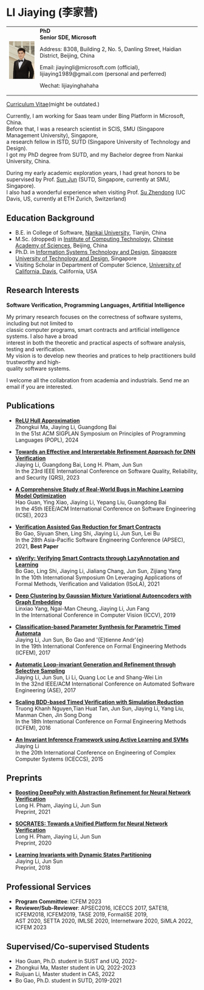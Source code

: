 # LI Jiaying (李家营)
<table width="80%" border="0" cellpadding="0">
<tr valigh="top" aligh="left">
<td><IMG SRC="./photos/photo.jpg" width="120"><br></td>
<td>
<div>
<b>PhD </b> <BR> 
<b>Senior SDE, Microsoft</b> <BR> 
<P>Address: 8308, Building 2, No. 5, Danling Street, Haidian District, Beijing, China<BR>
<P>Email: jiayingli@microsoft.com (official), lijiaying1989@gmail.com (personal and perferred)<BR>
<P>Wechat: lijiayinghahaha<BR>
</div>
</td>
</tr>
</table>

[Curriculum Vitae](http://lijiaying.github.io/cv/cv_en.pdf)(might be outdated.)

Currently, I am working for Saas team under Bing Platform in Microsoft, China.   
Before that, I was a research scientist in SCIS, SMU (Singapore Management University), Singapore,   
a research fellow in ISTD, SUTD (Singapore University of Technology and Design).  
I got my PhD degree from SUTD, and my Bachelor degree from Nankai University, China.  


During my early academic exploration years, I had great honors to be supervised by Prof. [Sun Jun](http://sunjun.site/) (SUTD, Singapore, currently at SMU, Singapore).  
I also had a wonderful experience when visiting Prof. [Su Zhendong](https://people.inf.ethz.ch/suz/) (UC Davis, US, currently at ETH Zurich, Switzerland)



## Education Background
* B.E. in College of Software, [Nankai University](http://www.nankai.edu.cn), Tianjin, China
* M.Sc. (dropped) in [Institute of Computing Technology](http://english.ict.cas.cn/), [Chinese Academy of Sciences](http://english.cas.cn/), Beijing, China
* Ph.D. in [Information Systems Technology and Design](https://istd.sutd.edu.sg/), [Singapore University of Technology and Design](http://www.sutd.edu.sg/), Singapore
* Visiting Scholar in Department of Computer Science, [University of California, Davis](https://www.ucdavis.edu/), California, USA



## Research Interests
**Software Verification, Programming Languages, Artifitial Intelligence**

My primary research focuses on the correctness of software systems, including but not limited to  
classic computer programs, smart contracts and artificial intelligence systems. I also have a broad  
interest in both the theoretic and practical aspects of software analysis, testing and verification.    
My vision is to develop new theories and pratices to help practitioners build trustworthy and high-  
quality software systems.

I welcome all the collabration from academia and industrials. Send me an email if you are interested.




## Publications
- [**ReLU Hull Approximation**](http://lijiaying.github.io)   
Zhongkui Ma, Jiaying Li, Guangdong Bai  
In the 51st ACM SIGPLAN Symposium on Principles of Programming Languages (POPL), 2024


- [**Towards an Effective and Interpretable Refinement Approach for DNN Verification**](http://lijiaying.github.io/papers/qrs23_Surgeon.pdf)  
Jiaying Li, Guangdong Bai, Long H. Pham, Jun Sun  
In the 23rd IEEE International Conference on Software Quality, Reliability, and Security (QRS), 2023 


- [**A Comprehensive Study of Real-World Bugs in Machine Learning Model Optimization**](http://lijiaying.github.io/papers/icse23_MOB.pdf)  
Hao Guan, Ying Xiao, Jiaying Li, Yepang Liu, Guangdong Bai  
In the 45th IEEE/ACM International Conference on Software Engineering (ICSE), 2023 


- [**Verification Assisted Gas Reduction for Smart Contracts**](http://lijiaying.github.io/papers/apsec21_sOptimize.pdf)  
Bo Gao, Siyuan Shen, Ling Shi, Jiaying Li, Jun Sun, Lei Bu  
In the 28th Asia-Pacific Software Engineering Conference (APSEC), 2021, **Best Paper**


- [**sVerify: Verifying Smart Contracts through LazyAnnotation and Learning**](http://lijiaying.github.io/papers/isola21_sVerify.pdf)   
Bo Gao, Ling Shi, Jiaying Li, Jialiang Chang, Jun Sun, Zijiang Yang  
In the 10th International Symposium On Leveraging Applications of Formal Methods, Verification and Validation (ISoLA), 2021


- [**Deep Clustering by Gaussian Mixture Variational Autoencoders with Graph Embedding**](http://lijiaying.github.io/papers/iccv19.pdf)  
Linxiao Yang, Ngai-Man Cheung, Jiaying Li, Jun Fang  
In the International Conference in Computer Vision (ICCV), 2019 


- [**Classification-based Parameter Synthesis for Parametric Timed Automata**](http://lijiaying.github.io/papers/icfem17.pdf)  
Jiaying Li, Jun Sun, Bo Gao and \'{E}tienne Andr\'{e}  
In the 19th International Conference on Formal Engineering Methods (ICFEM), 2017


- [**Automatic Loop-invariant Generation and Refinement through Selective Sampling**](http://lijiaying.github.io/papers/ase17_zilu.pdf)  
Jiaying Li, Jun Sun, Li Li, Quang Loc Le and Shang-Wei Lin  
In the 32nd IEEE/ACM International Conference on Automated Software Engineering (ASE), 2017


- [**Scaling BDD-based Timed Verification with Simulation Reduction**](http://lijiaying.github.io/papers/icfem16.pdf)  
Truong Khanh Nguyen,Tian Huat Tan, Jun Sun, Jiaying Li, Yang Liu, Manman Chen, Jin Song Dong  
In the 18th International Conference on Formal Engineering Methods (ICFEM), 2016


- [**An Invariant Inference Framework using Active Learning and SVMs**](http://lijiaying.github.io/papers/iceccs15.pdf)  
Jiaying Li  
In the 20th International Conference on Engineering of Complex Computer Systems (ICECCS), 2015 



## Preprints
- [**Boosting DeepPoly with Abstraction Refinement for Neural Network Verification**](http://jiaying.li/papers/preprint21_deeppoly_refine.pdf)  
Long H. Pham, Jiaying Li, Jun Sun   
Preprint, 2021


- [**SOCRATES: Towards a Unified Platform for Neural Network Verification**](http://jiaying.li/papers/preprint20_socrates.pdf)  
Long H. Pham, Jiaying Li, Jun Sun   
Preprint, 2020


- [**Learning Invariants with Dynamic States Partitioning**](http://lijiaying.github.io/papers/preprint18_zimu.pdf)  
Jiaying Li, Jun Sun  
Preprint, 2018



## Professional Services
- **Program Committee**: ICFEM 2023
- **Reviewer/Sub-Reviewer**: APSEC2016, ICECCS 2017, SATE18, ICFEM2018, ICFEM2019, TASE 2019, FormaliSE 2019,   
AST 2020, SETTA 2020, IMLSE 2020, Internetware 2020, SiMLA 2022, ICFEM 2023



## Supervised/Co-supervised Students
- Hao Guan, Ph.D. student in SUST and UQ, 2022-
- Zhongkui Ma, Master student in UQ, 2022-2023
- Ruijuan Li, Master student in CAS, 2022
- Bo Gao, Ph.D. student in SUTD, 2019-2021 

